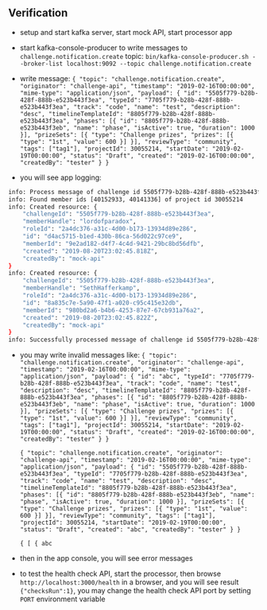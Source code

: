 
## Verification

- setup and start kafka server, start mock API, start processor app
- start kafka-console-producer to write messages to `challenge.notification.create` topic:
  `bin/kafka-console-producer.sh --broker-list localhost:9092 --topic challenge.notification.create`
- write message:
  `{ "topic": "challenge.notification.create", "originator": "challenge-api", "timestamp": "2019-02-16T00:00:00", "mime-type": "application/json", "payload": { "id": "5505f779-b28b-428f-888b-e523b443f3ea", "typeId": "7705f779-b28b-428f-888b-e523b443f3ea", "track": "code", "name": "test", "description": "desc", "timelineTemplateId": "8805f779-b28b-428f-888b-e523b443f3ea", "phases": [{ "id": "8805f779-b28b-428f-888b-e523b443f3eb", "name": "phase", "isActive": true, "duration": 1000 }], "prizeSets": [{ "type": "Challenge prizes", "prizes": [{ "type": "1st", "value": 600 }] }], "reviewType": "community", "tags": ["tag1"], "projectId": 30055214, "startDate": "2019-02-19T00:00:00", "status": "Draft", "created": "2019-02-16T00:00:00", "createdBy": "tester" } }`

- you will see app logging:
```bash
info: Process message of challenge id 5505f779-b28b-428f-888b-e523b443f3ea and project id 30055214
info: Found member ids [40152933, 40141336] of project id 30055214
info: Created resource: {
    "challengeId": "5505f779-b28b-428f-888b-e523b443f3ea",
    "memberHandle": "lordofparadox",
    "roleId": "2a4dc376-a31c-4d00-b173-13934d89e286",
    "id": "d4ac5715-b1ed-430b-86ca-56d022c97ce9",
    "memberId": "9e2ad182-d4f7-4c4d-9421-29bc8bd56dfb",
    "created": "2019-08-20T23:02:45.818Z",
    "createdBy": "mock-api"
}
info: Created resource: {
    "challengeId": "5505f779-b28b-428f-888b-e523b443f3ea",
    "memberHandle": "SethHafferkamp",
    "roleId": "2a4dc376-a31c-4d00-b173-13934d89e286",
    "id": "8a835c7e-5a90-47f1-a020-c95c415e32db",
    "memberId": "980bd2a6-b4b6-4253-87e7-67cb931a76a2",
    "created": "2019-08-20T23:02:45.822Z",
    "createdBy": "mock-api"
}
info: Successfully processed message of challenge id 5505f779-b28b-428f-888b-e523b443f3ea and project id 30055214
```


- you may write invalid messages like:
  `{ "topic": "challenge.notification.create", "originator": "challenge-api", "timestamp": "2019-02-16T00:00:00", "mime-type": "application/json", "payload": { "id": "abc", "typeId": "7705f779-b28b-428f-888b-e523b443f3ea", "track": "code", "name": "test", "description": "desc", "timelineTemplateId": "8805f779-b28b-428f-888b-e523b443f3ea", "phases": [{ "id": "8805f779-b28b-428f-888b-e523b443f3eb", "name": "phase", "isActive": true, "duration": 1000 }], "prizeSets": [{ "type": "Challenge prizes", "prizes": [{ "type": "1st", "value": 600 }] }], "reviewType": "community", "tags": ["tag1"], "projectId": 30055214, "startDate": "2019-02-19T00:00:00", "status": "Draft", "created": "2019-02-16T00:00:00", "createdBy": "tester" } }`

  `{ "topic": "challenge.notification.create", "originator": "challenge-api", "timestamp": "2019-02-16T00:00:00", "mime-type": "application/json", "payload": { "id": "5505f779-b28b-428f-888b-e523b443f3ea", "typeId": "7705f779-b28b-428f-888b-e523b443f3ea", "track": "code", "name": "test", "description": "desc", "timelineTemplateId": "8805f779-b28b-428f-888b-e523b443f3ea", "phases": [{ "id": "8805f779-b28b-428f-888b-e523b443f3eb", "name": "phase", "isActive": true, "duration": 1000 }], "prizeSets": [{ "type": "Challenge prizes", "prizes": [{ "type": "1st", "value": 600 }] }], "reviewType": "community", "tags": ["tag1"], "projectId": 30055214, "startDate": "2019-02-19T00:00:00", "status": "Draft", "created": "abc", "createdBy": "tester" } }`

  `{ [ { abc`
- then in the app console, you will see error messages


- to test the health check API, start the processor, then browse `http://localhost:3000/health` in a browser,
  and you will see result `{"checksRun":1}`, you may change the health check API port by setting `PORT` environment variable

